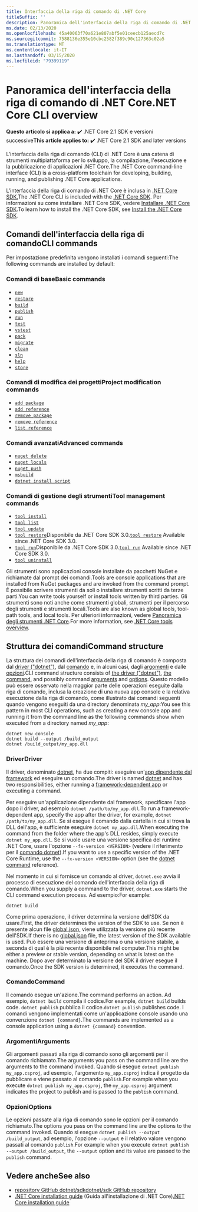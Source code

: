 ```yaml
---
title: Interfaccia della riga di comando di .NET Core
titleSuffix: ''
description: Panoramica dell'interfaccia della riga di comando di .NET Core e delle relative funzionalità.
ms.date: 02/13/2020
ms.openlocfilehash: 45a40063f70a621e807abf5e01ceecb125aecd7c
ms.sourcegitcommit: 7588136e355e10cbc2582f389c90c127363c02a5
ms.translationtype: MT
ms.contentlocale: it-IT
ms.lasthandoff: 03/15/2020
ms.locfileid: "79399119"
---
```

# <a name="net-core-cli-overview"></a><span data-ttu-id="e8006-103">Panoramica dell'interfaccia della riga di comando di .NET Core</span><span class="sxs-lookup"><span data-stu-id="e8006-103">.NET Core CLI overview</span></span>

<span data-ttu-id="e8006-104">**Questo articolo si applica a:** ✔️ .NET Core 2.1 SDK e versioni successive</span><span class="sxs-lookup"><span data-stu-id="e8006-104">**This article applies to:** ✔️ .NET Core 2.1 SDK and later versions</span></span>

<span data-ttu-id="e8006-105">L'interfaccia della riga di comando (CLI) di .NET Core è una catena di strumenti multipiattaforma per lo sviluppo, la compilazione, l'esecuzione e la pubblicazione di applicazioni .NET Core.</span><span class="sxs-lookup"><span data-stu-id="e8006-105">The .NET Core command-line interface (CLI) is a cross-platform toolchain for developing, building, running, and publishing .NET Core applications.</span></span>

<span data-ttu-id="e8006-106">L'interfaccia della riga di comando di .NET Core è inclusa in [.NET Core SDK.](../sdk.md)</span><span class="sxs-lookup"><span data-stu-id="e8006-106">The .NET Core CLI is included with the [.NET Core SDK](../sdk.md).</span></span> <span data-ttu-id="e8006-107">Per informazioni su come installare .NET Core SDK, vedere [Installare .NET Core SDK](../install/sdk.md).</span><span class="sxs-lookup"><span data-stu-id="e8006-107">To learn how to install the .NET Core SDK, see [Install the .NET Core SDK](../install/sdk.md).</span></span>

## <a name="cli-commands"></a><span data-ttu-id="e8006-108">Comandi dell'interfaccia della riga di comando</span><span class="sxs-lookup"><span data-stu-id="e8006-108">CLI commands</span></span>

<span data-ttu-id="e8006-109">Per impostazione predefinita vengono installati i comandi seguenti:</span><span class="sxs-lookup"><span data-stu-id="e8006-109">The following commands are installed by default:</span></span>

### <a name="basic-commands"></a><span data-ttu-id="e8006-110">Comandi di base</span><span class="sxs-lookup"><span data-stu-id="e8006-110">Basic commands</span></span>

- [`new`](dotnet-new.md)
- [`restore`](dotnet-restore.md)
- [`build`](dotnet-build.md)
- [`publish`](dotnet-publish.md)
- [`run`](dotnet-run.md)
- [`test`](dotnet-test.md)
- [`vstest`](dotnet-vstest.md)
- [`pack`](dotnet-pack.md)
- [`migrate`](dotnet-migrate.md)
- [`clean`](dotnet-clean.md)
- [`sln`](dotnet-sln.md)
- [`help`](dotnet-help.md)
- [`store`](dotnet-store.md)

### <a name="project-modification-commands"></a><span data-ttu-id="e8006-111">Comandi di modifica dei progetti</span><span class="sxs-lookup"><span data-stu-id="e8006-111">Project modification commands</span></span>

- [`add package`](dotnet-add-package.md)
- [`add reference`](dotnet-add-reference.md)
- [`remove package`](dotnet-remove-package.md)
- [`remove reference`](dotnet-remove-reference.md)
- [`list reference`](dotnet-list-reference.md)

### <a name="advanced-commands"></a><span data-ttu-id="e8006-112">Comandi avanzati</span><span class="sxs-lookup"><span data-stu-id="e8006-112">Advanced commands</span></span>

- [`nuget delete`](dotnet-nuget-delete.md)
- [`nuget locals`](dotnet-nuget-locals.md)
- [`nuget push`](dotnet-nuget-push.md)
- [`msbuild`](dotnet-msbuild.md)
- [`dotnet install script`](dotnet-install-script.md)

### <a name="tool-management-commands"></a><span data-ttu-id="e8006-113">Comandi di gestione degli strumenti</span><span class="sxs-lookup"><span data-stu-id="e8006-113">Tool management commands</span></span>

- [`tool install`](dotnet-tool-install.md)
- [`tool list`](dotnet-tool-list.md)
- [`tool update`](dotnet-tool-update.md)
- <span data-ttu-id="e8006-114">[`tool restore`](global-tools.md#install-a-local-tool)Disponibile da .NET Core SDK 3.0.</span><span class="sxs-lookup"><span data-stu-id="e8006-114">[`tool restore`](global-tools.md#install-a-local-tool) Available since .NET Core SDK 3.0.</span></span>
- <span data-ttu-id="e8006-115">[`tool run`](global-tools.md#invoke-a-local-tool)Disponibile da .NET Core SDK 3.0.</span><span class="sxs-lookup"><span data-stu-id="e8006-115">[`tool run`](global-tools.md#invoke-a-local-tool) Available since .NET Core SDK 3.0.</span></span>
- [`tool uninstall`](dotnet-tool-uninstall.md)

<span data-ttu-id="e8006-116">Gli strumenti sono applicazioni console installate da pacchetti NuGet e richiamate dal prompt dei comandi.</span><span class="sxs-lookup"><span data-stu-id="e8006-116">Tools are console applications that are installed from NuGet packages and are invoked from the command prompt.</span></span> <span data-ttu-id="e8006-117">È possibile scrivere strumenti da soli o installare strumenti scritti da terze parti.</span><span class="sxs-lookup"><span data-stu-id="e8006-117">You can write tools yourself or install tools written by third parties.</span></span> <span data-ttu-id="e8006-118">Gli strumenti sono noti anche come strumenti globali, strumenti per il percorso degli strumenti e strumenti locali.</span><span class="sxs-lookup"><span data-stu-id="e8006-118">Tools are also known as global tools, tool-path tools, and local tools.</span></span> <span data-ttu-id="e8006-119">Per ulteriori informazioni, vedere [Panoramica degli strumenti .NET Core](global-tools.md).</span><span class="sxs-lookup"><span data-stu-id="e8006-119">For more information, see [.NET Core tools overview](global-tools.md).</span></span>

## <a name="command-structure"></a><span data-ttu-id="e8006-120">Struttura dei comandi</span><span class="sxs-lookup"><span data-stu-id="e8006-120">Command structure</span></span>

<span data-ttu-id="e8006-121">La struttura dei comandi dell'interfaccia della riga di comando è composta dal [driver ("dotnet")](#driver), dal [comando](#command) e, in alcuni casi, dagli [argomenti](#arguments) e dalle [opzioni](#options).</span><span class="sxs-lookup"><span data-stu-id="e8006-121">CLI command structure consists of [the driver ("dotnet")](#driver), [the command](#command), and possibly command [arguments](#arguments) and [options](#options).</span></span> <span data-ttu-id="e8006-122">Questo modello può essere osservato nella maggior parte delle operazioni eseguite dalla riga di comando, inclusa la creazione di una nuova app console e la relativa esecuzione dalla riga di comando, come illustrato dai comandi seguenti quando vengono eseguiti da una directory denominata *my_app*:</span><span class="sxs-lookup"><span data-stu-id="e8006-122">You see this pattern in most CLI operations, such as creating a new console app and running it from the command line as the following commands show when executed from a directory named *my_app*:</span></span>

```dotnetcli
dotnet new console
dotnet build --output /build_output
dotnet /build_output/my_app.dll
```

### <a name="driver"></a><span data-ttu-id="e8006-123">Driver</span><span class="sxs-lookup"><span data-stu-id="e8006-123">Driver</span></span>

<span data-ttu-id="e8006-124">Il driver, denominato [dotnet](dotnet.md), ha due compiti: eseguire un'[app dipendente dal framework](../deploying/index.md) ed eseguire un comando.</span><span class="sxs-lookup"><span data-stu-id="e8006-124">The driver is named [dotnet](dotnet.md) and has two responsibilities, either running a [framework-dependent app](../deploying/index.md) or executing a command.</span></span>

<span data-ttu-id="e8006-125">Per eseguire un'applicazione dipendente dal framework, specificare l'app dopo il driver, ad esempio `dotnet /path/to/my_app.dll`.</span><span class="sxs-lookup"><span data-stu-id="e8006-125">To run a framework-dependent app, specify the app after the driver, for example, `dotnet /path/to/my_app.dll`.</span></span> <span data-ttu-id="e8006-126">Se si esegue il comando dalla cartella in cui si trova la DLL dell'app, è sufficiente eseguire `dotnet my_app.dll`.</span><span class="sxs-lookup"><span data-stu-id="e8006-126">When executing the command from the folder where the app's DLL resides, simply execute `dotnet my_app.dll`.</span></span> <span data-ttu-id="e8006-127">Se si vuole usare una versione specifica del runtime .NET Core, usare l'opzione `--fx-version <VERSION>` (vedere il riferimento per il [comando dotnet](dotnet.md)).</span><span class="sxs-lookup"><span data-stu-id="e8006-127">If you want to use a specific version of the .NET Core Runtime, use the `--fx-version <VERSION>` option (see the [dotnet command](dotnet.md) reference).</span></span>

<span data-ttu-id="e8006-128">Nel momento in cui si fornisce un comando al driver, `dotnet.exe` avvia il processo di esecuzione del comando dell'interfaccia della riga di comando.</span><span class="sxs-lookup"><span data-stu-id="e8006-128">When you supply a command to the driver, `dotnet.exe` starts the CLI command execution process.</span></span> <span data-ttu-id="e8006-129">Ad esempio:</span><span class="sxs-lookup"><span data-stu-id="e8006-129">For example:</span></span>

```dotnetcli
dotnet build
```

<span data-ttu-id="e8006-130">Come prima operazione, il driver determina la versione dell'SDK da usare.</span><span class="sxs-lookup"><span data-stu-id="e8006-130">First, the driver determines the version of the SDK to use.</span></span> <span data-ttu-id="e8006-131">Se non è presente alcun file [global.json,](global-json.md) viene utilizzata la versione più recente dell'SDK.</span><span class="sxs-lookup"><span data-stu-id="e8006-131">If there is no [global.json](global-json.md) file, the latest version of the SDK available is used.</span></span> <span data-ttu-id="e8006-132">Può essere una versione di anteprima o una versione stabile, a seconda di qual è la più recente disponibile nel computer.</span><span class="sxs-lookup"><span data-stu-id="e8006-132">This might be either a preview or stable version, depending on what is latest on the machine.</span></span>  <span data-ttu-id="e8006-133">Dopo aver determinato la versione del SDK il driver esegue il comando.</span><span class="sxs-lookup"><span data-stu-id="e8006-133">Once the SDK version is determined, it executes the command.</span></span>

### <a name="command"></a><span data-ttu-id="e8006-134">Comando</span><span class="sxs-lookup"><span data-stu-id="e8006-134">Command</span></span>

<span data-ttu-id="e8006-135">Il comando esegue un'azione.</span><span class="sxs-lookup"><span data-stu-id="e8006-135">The command performs an action.</span></span> <span data-ttu-id="e8006-136">Ad esempio, `dotnet build` compila il codice.</span><span class="sxs-lookup"><span data-stu-id="e8006-136">For example, `dotnet build` builds code.</span></span> <span data-ttu-id="e8006-137">`dotnet publish` pubblica il codice.</span><span class="sxs-lookup"><span data-stu-id="e8006-137">`dotnet publish` publishes code.</span></span> <span data-ttu-id="e8006-138">I comandi vengono implementati come un'applicazione console usando una convenzione `dotnet {command}`.</span><span class="sxs-lookup"><span data-stu-id="e8006-138">The commands are implemented as a console application using a `dotnet {command}` convention.</span></span>

### <a name="arguments"></a><span data-ttu-id="e8006-139">Argomenti</span><span class="sxs-lookup"><span data-stu-id="e8006-139">Arguments</span></span>

<span data-ttu-id="e8006-140">Gli argomenti passati alla riga di comando sono gli argomenti per il comando richiamato.</span><span class="sxs-lookup"><span data-stu-id="e8006-140">The arguments you pass on the command line are the arguments to the command invoked.</span></span> <span data-ttu-id="e8006-141">Quando si esegue `dotnet publish my_app.csproj`, ad esempio, l'argomento `my_app.csproj` indica il progetto da pubblicare e viene passato al comando `publish`.</span><span class="sxs-lookup"><span data-stu-id="e8006-141">For example when you execute `dotnet publish my_app.csproj`, the `my_app.csproj` argument indicates the project to publish and is passed to the `publish` command.</span></span>

### <a name="options"></a><span data-ttu-id="e8006-142">Opzioni</span><span class="sxs-lookup"><span data-stu-id="e8006-142">Options</span></span>

<span data-ttu-id="e8006-143">Le opzioni passate alla riga di comando sono le opzioni per il comando richiamato.</span><span class="sxs-lookup"><span data-stu-id="e8006-143">The options you pass on the command line are the options to the command invoked.</span></span> <span data-ttu-id="e8006-144">Quando si esegue `dotnet publish --output /build_output`, ad esempio, l'opzione `--output` e il relativo valore vengono passati al comando `publish`.</span><span class="sxs-lookup"><span data-stu-id="e8006-144">For example when you execute `dotnet publish --output /build_output`, the `--output` option and its value are passed to the `publish` command.</span></span>

## <a name="see-also"></a><span data-ttu-id="e8006-145">Vedere anche</span><span class="sxs-lookup"><span data-stu-id="e8006-145">See also</span></span>

- [<span data-ttu-id="e8006-146">repository GitHub dotnet/sdk</span><span class="sxs-lookup"><span data-stu-id="e8006-146">dotnet/sdk GitHub repository</span></span>](https://github.com/dotnet/sdk/)
- <span data-ttu-id="e8006-147">[.NET Core installation guide](../install/sdk.md) (Guida all'installazione di .NET Core)</span><span class="sxs-lookup"><span data-stu-id="e8006-147">[.NET Core installation guide](../install/sdk.md)</span></span>
